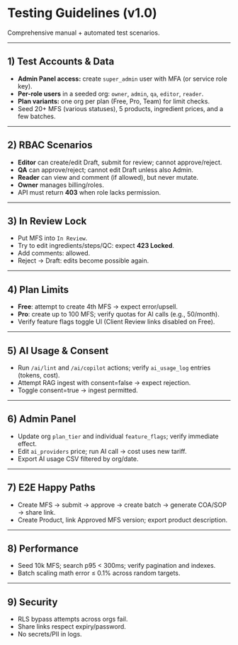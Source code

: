 # Testing Guidelines (v1.0)

Comprehensive manual + automated test scenarios.

---

## 1) Test Accounts & Data

- **Admin Panel access:** create `super_admin` user with MFA (or service role key).  
- **Per-role users** in a seeded org: `owner`, `admin`, `qa`, `editor`, `reader`.
- **Plan variants:** one org per plan (Free, Pro, Team) for limit checks.
- Seed 20+ MFS (various statuses), 5 products, ingredient prices, and a few batches.

---

## 2) RBAC Scenarios

- **Editor** can create/edit Draft, submit for review; cannot approve/reject.  
- **QA** can approve/reject; cannot edit Draft unless also Admin.  
- **Reader** can view and comment (if allowed), but never mutate.  
- **Owner** manages billing/roles.  
- API must return **403** when role lacks permission.

---

## 3) In Review Lock

- Put MFS into `In Review`.  
- Try to edit ingredients/steps/QC: expect **423 Locked**.  
- Add comments: allowed.  
- Reject → Draft: edits become possible again.

---

## 4) Plan Limits

- **Free**: attempt to create 4th MFS → expect error/upsell.  
- **Pro**: create up to 100 MFS; verify quotas for AI calls (e.g., 50/month).  
- Verify feature flags toggle UI (Client Review links disabled on Free).

---

## 5) AI Usage & Consent

- Run `/ai/lint` and `/ai/copilot` actions; verify `ai_usage_log` entries (tokens, cost).  
- Attempt RAG ingest with consent=false → expect rejection.  
- Toggle consent=true → ingest permitted.

---

## 6) Admin Panel

- Update org `plan_tier` and individual `feature_flags`; verify immediate effect.  
- Edit `ai_providers` price; run AI call → cost uses new tariff.  
- Export AI usage CSV filtered by org/date.

---

## 7) E2E Happy Paths

- Create MFS → submit → approve → create batch → generate COA/SOP → share link.  
- Create Product, link Approved MFS version; export product description.

---

## 8) Performance

- Seed 10k MFS; search p95 < 300ms; verify pagination and indexes.  
- Batch scaling math error ≤ 0.1% across random targets.

---

## 9) Security

- RLS bypass attempts across orgs fail.  
- Share links respect expiry/password.  
- No secrets/PII in logs.
